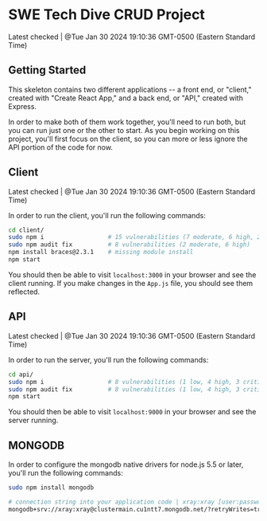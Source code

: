 # SWE Tech Dive CRUD Project

Latest checked | @Tue Jan 30 2024 19:10:36 GMT-0500 (Eastern Standard Time)

## Getting Started

This skeleton contains two different applications -- a front end, or "client," created with "Create React App," and a back end, or "API," created with Express. 

In order to make both of them work together, you'll need to run both, but you can run just one or the other to start. As you begin working on this project, you'll first focus on the client, so you can more or less ignore the API portion of the code for now.

## Client

Latest checked | @Tue Jan 30 2024 19:10:36 GMT-0500 (Eastern Standard Time)

In order to run the client, you'll run the following commands:

```bash
cd client/
sudo npm i                  # 15 vulnerabilities (7 moderate, 6 high, 2 critical) 
sudo npm audit fix          # 8 vulnerabilities (2 moderate, 6 high)
npm install braces@2.3.1    # missing module install
npm start
```

You should then be able to visit `localhost:3000` in your browser and see the client running. If you make changes in the `App.js` file, you should see them reflected.

## API

Latest checked | @Tue Jan 30 2024 19:10:36 GMT-0500 (Eastern Standard Time)

In order to run the server, you'll run the following commands:

```bash
cd api/
sudo npm i                  # 8 vulnerabilities (1 low, 4 high, 3 critical)
sudo npm audit fix          # 8 vulnerabilities (1 low, 4 high, 3 critical)
npm start
```

You should then be able to visit `localhost:9000` in your browser and see the server running.

## MONGODB

In order to configure the mongodb native drivers for node.js 5.5 or later, you'll run the following commands:

```bash
sudo npm install mongodb

# connection string into your application code | xray:xray [user:password]
mongodb+srv://xray:xray@clustermain.cu1ntt7.mongodb.net/?retryWrites=true&w=majority
```